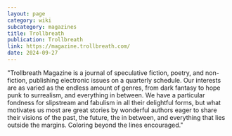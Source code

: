 ```yaml
---
layout: page
category: wiki
subcategory: magazines
title: Trollbreath
publication: Trollbreath
link: https://magazine.trollbreath.com/
date: 2024-09-27
---
```


"Trollbreath Magazine is a journal of speculative fiction, poetry, and non-fiction, publishing electronic issues on a quarterly schedule. Our interests are as varied as the endless amount of genres, from dark fantasy to hope punk to surrealism, and everything in between. We have a particular fondness for slipstream and fabulism in all their delightful forms, but what motivates us most are great stories by wonderful authors eager to share their visions of the past, the future, the in between, and everything that lies outside the margins. Coloring beyond the lines encouraged."
